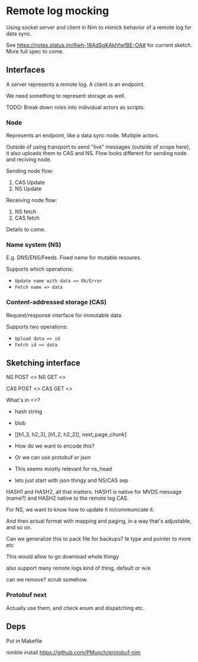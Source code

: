 # Remote log mocking

Using socket server and client in Nim to mimick behavior of a remote log for
data sync.

See https://notes.status.im/Rwh-18AdSgKAkhfwfBE-OA# for current sketch. More
full spec to come.

## Interfaces

A server represents a remote log. A client is an endpoint.

We need something to represent storage as well.

TODO: Break down roles into individual actors as scripts.

### Node

Represents an endpoint, like a data sync node. Multiple actors.

Outside of using transport to send "live" messages (outside of scope here), it
also uploads them to CAS and NS. Flow looks different for sending node and
reciving node.

Sending node flow:
1. CAS Update
2. NS Update

Receiving node flow:
1. NS fetch
2. CAS fetch

Details to come.

### Name system (NS)

E.g. DNS/ENS/Feeds. Fixed name for mutable resoures.

Supports which operations:

- `Update name with data => Ok/Error`
- `Fetch name => data`

### Content-addressed storage (CAS)

Request/response interface for immutable data.

Supports two operations:

- `Upload data => id`
- `Fetch id => data`


## Sketching interface

NS POST <>
NS GET <>

CAS POST <>
CAS GET <>

What's in <>?

- hash string
- blob
- [[h1_3, h2_3], [h1_2, h2_2]], next_page_chunk]

- How do we want to encode this?
- Or we can use protobuf or json
- This seems mostly relevant for ns_head

- lets just start with json thingy and NS/CAS sep


HASH1 and HASH2, all that matters. HASH1 is native for MVDS message (name?) and
HASH2 native to the remote log CAS.

For NS, we want to know how to update it in/communicate it.

And then actual format with mapping and paging, in a way that's adjustable, and
so on.

Can we generalize this to pack file for backups? Ie type and pointer to more etc

This would allow to go download whole thingy

also support many remote logs kind of thing, default or w/e

can we remove? scrub somehow.

### Protobuf next

Actually use them, and check enum and dispatching etc.


##  Deps

Put in Makefile

nimble install https://github.com/PMunch/protobuf-nim
